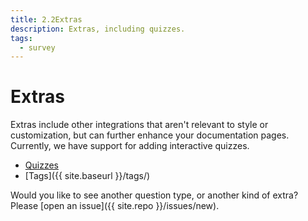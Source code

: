 ```yaml
---
title: 2.2Extras
description: Extras, including quizzes.
tags:
  - survey
---
```


# Extras

Extras include other integrations that aren't relevant to style or customization,
but can further enhance your documentation pages. Currently, we have support
for adding interactive quizzes.

- [Quizzes](example-quiz)
- [Tags]({{ site.baseurl }}/tags/)

Would you like to see another question type, or another kind of extra? Please [open an issue]({{ site.repo }}/issues/new).
